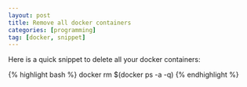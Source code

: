 ```yaml
---
layout: post
title: Remove all docker containers
categories: [programming]
tag: [docker, snippet]
---
```

Here is a quick snippet to delete all your docker containers:

{% highlight bash %}
docker rm $(docker ps -a -q)
{% endhighlight %}
